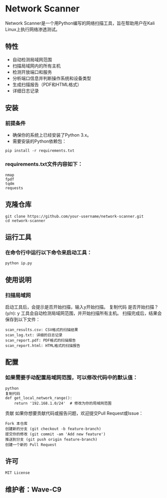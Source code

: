 
# Network Scanner

Network Scanner是一个用Python编写的网络扫描工具，旨在帮助用户在Kali Linux上执行网络渗透测试。

## 特性

- 自动检测局域网范围
- 扫描局域网内的所有主机
- 检测开放端口和服务
- 分析端口信息并判断操作系统和设备类型
- 生成扫描报告（PDF和HTML格式）
- 详细日志记录

## 安装

### 前提条件

- 确保你的系统上已经安装了Python 3.x。
- 需要安装的Python依赖包：

```
pip install -r requirements.txt
```
### requirements.txt文件内容如下：
```
nmap
fpdf
tqdm
requests
```
## 克隆仓库
```
git clone https://github.com/your-username/network-scanner.git
cd network-scanner
```
## 运行工具
### 在命令行中运行以下命令来启动工具：
```
python ip.py
```
## 使用说明
### 扫描局域网
启动工具后，会提示是否开始扫描，输入y开始扫描。
复制代码
是否开始扫描？(y/n): y
工具会自动检测局域网范围，并开始扫描所有主机。
扫描完成后，结果会保存到以下文件：
```
scan_results.csv: CSV格式的扫描结果
scan_log.txt: 详细的日志记录
scan_report.pdf: PDF格式的扫描报告
scan_report.html: HTML格式的扫描报告
```
## 配置
### 如果需要手动配置局域网范围，可以修改代码中的默认值：
```
python
复制代码
def get_local_network_range():
    return '192.168.1.0/24'  # 修改为你的局域网范围
```
贡献
如果你想要贡献代码或报告问题，欢迎提交Pull Request或Issue：
```
Fork 本仓库
创建新的分支 (git checkout -b feature-branch)
提交你的修改 (git commit -am 'Add new feature')
推送到分支 (git push origin feature-branch)
创建一个新的 Pull Request
```
## 许可
```
MIT License
```
## 维护者：Wave-C9
